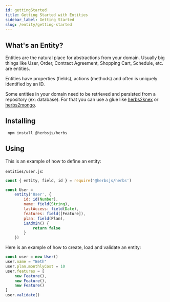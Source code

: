 ```yaml
---
id: gettingStarted
title: Getting Started with Entities
sidebar_label: Getting Started
slug: /entity/getting-started
---
```


## What's an Entity?

Entities are the natural place for abstractions from your domain. Usually big things like User, Order, Contract Agreement, Shopping Cart, Schedule, etc. are entities. 

Entities have properties (fields), actions (methods) and often is uniquely identified by an ID.

Some entities in your domain need to be retrieved and persisted from a repository (ex: database). For that you can use a glue like [herbs2knex](/docs/glues/Herbs2knex) or [herbs2mongo](/docs/glues/Herbs2mongo).

## Installing

```
 npm install @herbsjs/herbs
```

## Using

This is an example of how to define an entity:

`entities/user.js`:

```javascript
const { entity, field, id } = require('@herbsjs/herbs')

const User = 
    entity('User', {
        id: id(Number),
        name: field(String),
        lastAccess: field(Date),
        features: field([Feature]),
        plan: field(Plan),
        isAdmin() {
            return false
        }
    })
```

Here is an example of how to create, load and validate an entity:

```javascript
const user = new User()
user.name = "Beth"
user.plan.monthlyCost = 10
user.features = [ 
    new Feature(),
    new Feature(),
    new Feature()
]
user.validate()
```